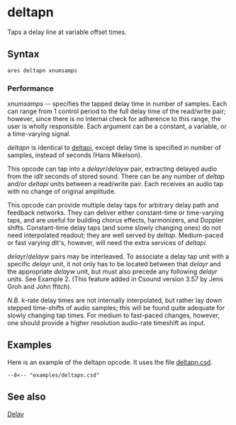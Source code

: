 <!--
id:deltapn
category:Signal Modifiers:Delay
-->
# deltapn
Taps a delay line at variable offset times.

## Syntax
``` csound-orc
ares deltapn xnumsamps
```

### Performance

_xnumsamps_ -- specifies the tapped delay time in number of samples. Each can range from 1 control period to the full delay time of the read/write pair; however, since there is no internal check for adherence to this range, the user is wholly responsible. Each argument can be a constant, a variable, or a time-varying signal.

_deltapn_ is identical to [deltapi](../../opcodes/deltapi), except delay time is specified in number of samples, instead of seconds (Hans Mikelson).

This opcode can tap into a _delayr_/_delayw_ pair, extracting delayed audio from the _idlt_ seconds of stored sound. There can be any number of _deltap_ and/or _deltapi_ units between a read/write pair. Each receives an audio tap with no change of original amplitude.

This opcode can provide multiple delay taps for arbitrary delay path and feedback networks. They can deliver either constant-time or time-varying taps, and are useful for building chorus effects, harmonizers, and Doppler shifts. Constant-time delay taps (and some slowly changing ones) do not need interpolated readout; they are well served by _deltap_. Medium-paced or fast varying dlt's, however, will need the extra services of _deltapi_.

_delayr_/_delayw_ pairs may be interleaved. To associate a delay tap unit with a specific _delayr_ unit, it not only has to be located between that _delayr_ and the appropriate _delayw_ unit, but must also precede any following _delayr_ units. See Example 2. (This feature added in Csound version 3.57 by Jens Groh and John ffitch).

_N.B._ k-rate delay times are not internally interpolated, but rather lay down stepped time-shifts of audio samples; this will be found quite adequate for slowly changing tap times. For medium to fast-paced changes, however, one should provide a higher resolution audio-rate timeshift as input.

## Examples

Here is an example of the deltapn opcode. It uses the file [deltapn.csd](../../examples/deltapn.csd).

``` csound-csd title="Example of the deltapn opcode." linenums="1"
--8<-- "examples/deltapn.csd"
```

## See also

[Delay](../../sigmod/delayops)
